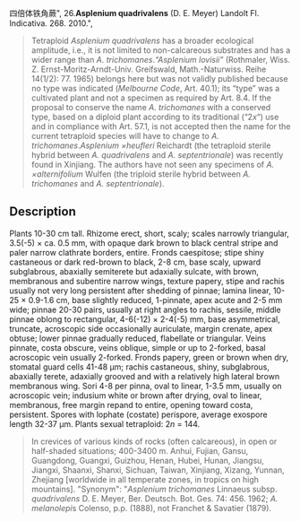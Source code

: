 四倍体铁角蕨",
26.**Asplenium quadrivalens** (D. E. Meyer) Landolt Fl. Indicativa. 268. 2010.",

> Tetraploid *Asplenium quadrivalens* has a broader ecological amplitude, i.e., it is not limited to non-calcareous substrates and has a wider range than *A. trichomanes*.*“Asplenium lovisii”* (Rothmaler, Wiss. Z. Ernst-Moritz-Arndt-Univ. Greifswald, Math.-Naturwiss. Reihe 14(1/2): 77. 1965) belongs here but was not validly published because no type was indicated (*Melbourne Code*, Art. 40.1); its “type” was a cultivated plant and not a specimen as required by Art. 8.4. If the proposal to conserve the name *A. trichomanes* with a conserved type, based on a diploid plant according to its traditional (“2*x*“) use and in compliance with Art. 57.1, is not accepted then the name for the current tetraploid species will have to change to *A. trichomanes*.*Asplenium ×heufleri* Reichardt (the tetraploid sterile hybrid between *A. quadrivalens* and *A. septentrionale*) was recently found in Xinjiang. The authors have not seen any specimens of *A. ×alternifolium* Wulfen (the triploid sterile hybrid between *A. trichomanes* and *A. septentrionale*).

## Description
Plants 10-30 cm tall. Rhizome erect, short, scaly; scales narrowly triangular, 3.5(-5) × ca. 0.5 mm, with opaque dark brown to black central stripe and paler narrow clathrate borders, entire. Fronds caespitose; stipe shiny castaneous or dark red-brown to black, 2-8 cm, base scaly, upward subglabrous, abaxially semiterete but adaxially sulcate, with brown, membranous and subentire narrow wings, texture papery, stipe and rachis usually not very long persistent after shedding of pinnae; lamina linear, 10-25 × 0.9-1.6 cm, base slightly reduced, 1-pinnate, apex acute and 2-5 mm wide; pinnae 20-30 pairs, usually at right angles to rachis, sessile, middle pinnae oblong to rectangular, 4-6(-12) × 2-4(-5) mm, base asymmetrical, truncate, acroscopic side occasionally auriculate, margin crenate, apex obtuse; lower pinnae gradually reduced, flabellate or triangular. Veins pinnate, costa obscure, veins oblique, simple or up to 2-forked, basal acroscopic vein usually 2-forked. Fronds papery, green or brown when dry, stomatal guard cells 41-48 µm; rachis castaneous, shiny, subglabrous, abaxially terete, adaxially grooved and with a relatively high lateral brown membranous wing. Sori 4-8 per pinna, oval to linear, 1-3.5 mm, usually on acroscopic vein; indusium white or brown after drying, oval to linear, membranous, free margin repand to entire, opening toward costa, persistent. Spores with lophate (costate) perispore, average exospore length 32-37 µm. Plants sexual tetraploid: 2*n* = 144.

> In crevices of various kinds of rocks (often calcareous), in open or half-shaded situations; 400-3400 m. Anhui, Fujian, Gansu, Guangdong, Guangxi, Guizhou, Henan, Hubei, Hunan, Jiangsu, Jiangxi, Shaanxi, Shanxi, Sichuan, Taiwan, Xinjiang, Xizang, Yunnan, Zhejiang [worldwide in all temperate zones, in tropics on high mountains].
  "Synonym": "*Asplenium trichomanes* Linnaeus subsp. *quadrivalens* D. E. Meyer, Ber. Deutsch. Bot. Ges. 74: 456. 1962; *A. melanolepi*s Colenso, p.p. (1888), not Franchet &amp; Savatier (1879).
